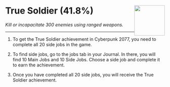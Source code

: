 # True Soldier (41.8%) <img style="float: right;" src="https://cdn.cloudflare.steamstatic.com/steamcommunity/public/images/apps/1091500/2f63e6b9c0774f8f63b9f053ba9ec145e90c678c.jpg" width="96" height="96">

_Kill or incapacitate 300 enemies using ranged weapons._

---

1. To get the True Soldier achievement in Cyberpunk 2077, you need to complete all 20 side jobs in the game. 

2. To find side jobs, go to the jobs tab in your Journal. In there, you will find 10 Main Jobs and 10 Side Jobs. Choose a side job and complete it to earn the achievement. 

3. Once you have completed all 20 side jobs, you will receive the True Soldier achievement.